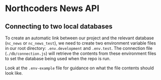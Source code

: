 # Northcoders News API

## Connecting to two local databases

To create an automatic link between our project and the relevant database (`nc_news` or `nc_news_test`), we need to create two environment variable files in our root directory: `.env.development` and `.env.test`. The connection file (`./db/connection.js`) will retrieve the contents from these environment files to set the database being used when the repo is run.

Look at the `.env-example` file for guidance on what the file contents should look like.
